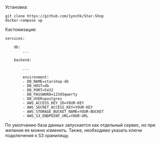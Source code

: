 Установка:

```
git clone https://github.com/1ynchk/Star-Shop
docker-compose up
```

Кастомизация: 

```
services:

    db: 
        ...

    backend:

        ... 

        environment:
        - DB_NAME=starshop-db
        - DB_HOST=db
        - DB_PORT=5432
        - DB_PASSWORD=12345qwerty
        - DB_USER=postgres
        - AWS_ACCESS_KEY_ID=YOUR-KEY
        - AWS_SECRET_ACCESS_KEY=YOUR-KEY
        - AWS_STORAGE_BUCKET_NAME=YOUR-BUCKET
        - AWS_S3_ENDPOINT_URL=YOUR-URL 
```

По умолчанию база данных запускается как отдельный сервис, но при желании ее можно изменить. Также, необходимо указать ключи подключения к S3 хранилищу. 

